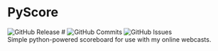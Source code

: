 # PyScore
![GitHub Release #](https://img.shields.io/github/v/release/gsl4295/PyScore?include_prereleases&sort=date&display_name=tag)
![GitHub Commits](https://img.shields.io/github/commit-activity/t/gsl4295/PyScore)
![GitHub Issues](https://img.shields.io/github/issues/gsl4295/PyScore)<br>
Simple python-powered scoreboard for use with my online webcasts.